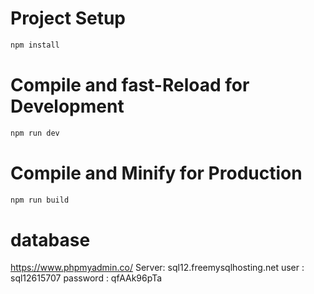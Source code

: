 # Project Setup
```sh
npm install
```

# Compile and fast-Reload for Development
```sh
npm run dev
```

# Compile and Minify for Production

```sh
npm run build
```

# database

https://www.phpmyadmin.co/
Server: sql12.freemysqlhosting.net
user     : sql12615707
password : qfAAk96pTa